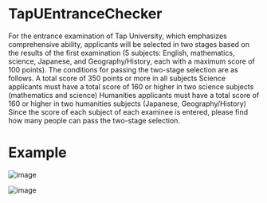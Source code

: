# TapUEntranceChecker

For the entrance examination of Tap University, which emphasizes comprehensive ability, applicants will be selected in two stages based on the results of the first examination (5 subjects: English, mathematics, science, Japanese, and Geography/History, each with a maximum score of 100 points). The conditions for passing the two-stage selection are as follows.
	A total score of 350 points or more in all subjects
	Science applicants must have a total score of 160 or higher in two science subjects (mathematics and science)
	Humanities applicants must have a total score of 160 or higher in two humanities subjects (Japanese, Geography/History)
Since the score of each subject of each examinee is entered, please find how many people can pass the two-stage selection.

# Example

![image](https://github.com/rijwanansari/TapUEntranceChecker/assets/25387035/25dfe021-8846-4a85-8641-c74b8adab27e)

![image](https://github.com/rijwanansari/TapUEntranceChecker/assets/25387035/9f9798d9-8f3f-4d28-82e5-b1e5e9499136)


